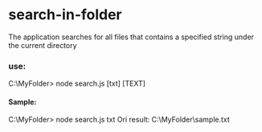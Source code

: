 # search-in-folder
The application searches for all files that contains a specified string under the current directory

### use:
C:\MyFolder&gt; node search.js [txt] [TEXT]
#### Sample:
C:\MyFolder&gt; node search.js txt Ori
result: C:\MyFolder\sample.txt
